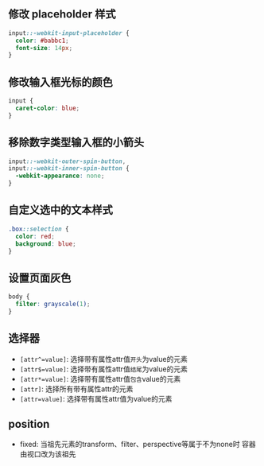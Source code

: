 ## 修改 placeholder 样式

```css
input::-webkit-input-placeholder {
  color: #babbc1;
  font-size: 14px;
}
```

## 修改输入框光标的颜色

```css
input {
  caret-color: blue;
}
```

## 移除数字类型输入框的小箭头

```css
input::-webkit-outer-spin-button,
input::-webkit-inner-spin-button {
  -webkit-appearance: none;
}
```

## 自定义选中的文本样式

```css
.box::selection {
  color: red;
  background: blue;
}
```

## 设置页面灰色

```css
body {
  filter: grayscale(1);
}
```

## 选择器
- `[attr^=value]`: 选择带有属性attr值`开头`为value的元素
- `[attr$=value]`: 选择带有属性attr值`结尾`为value的元素
- `[attr*=value]`: 选择带有属性attr值`包含`value的元素
- `[attr]`: 选择所有带有属性attr的元素
- `[attr=value]`: 选择带有属性attr值为value的元素

## position
- fixed: 当祖先元素的transform、filter、perspective等属于不为none时 容器由视口改为该祖先